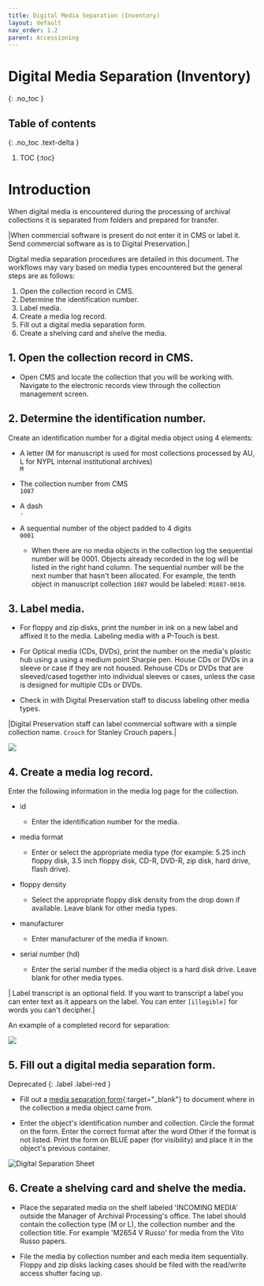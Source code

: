 ```yaml
---
title: Digital Media Separation (Inventory)
layout: default
nav_order: 1.2
parent: Accessioning
---
```


# Digital Media Separation (Inventory)
{: .no_toc }

## Table of contents
{: .no_toc .text-delta }

1. TOC
{:toc}

# Introduction

When digital media is encountered during the processing of archival collections it is separated from folders and prepared for transfer. 

|When commercial software is present do not enter it in CMS or label it. Send commercial software as is to Digital Preservation.|

Digital media separation procedures are detailed in this document. The workflows may vary based on media types  encountered but the general steps are as follows:  

1. Open the collection record in CMS.  
2. Determine the identification number.  
3. Label media.
4. Create a media log record.  
5. Fill out a digital media separation form.  
6. Create a shelving card and shelve the media.  

## 1. Open the collection record in CMS.

* Open CMS and locate the collection that you will be working with. Navigate to the electronic records view through the collection management screen.  

## 2. Determine the identification number.

Create an identification number for a digital media object using
4 elements:

* A letter (M for manuscript is used for most collections processed by
AU, L for NYPL internal institutional archives)  
```M```  

* The collection number from CMS  
```1087```  

* A dash  
```-```  

* A sequential number of the object padded to 4 digits  
```0001```  

    * When there are no media objects in the
collection log the sequential number will be 0001. Objects already recorded in the log will be listed in
the right hand column. The sequential number will be the next number
that hasn't been allocated.  For example, the
tenth object in manuscript collection ```1087``` would be labeled:
```M1087-0010```.  

## 3. Label media.

* For floppy and zip disks, print the number in ink on a new
label and affixed it to the media. Labeling media with a P-Touch is best.

* For Optical media (CDs, DVDs), print the number
on the media's plastic hub using a using a medium point Sharpie pen. House CDs or DVDs in a sleeve or case if they are not housed. Rehouse CDs or DVDs that are sleeved/cased together into individual sleeves or cases, unless the case is designed for multiple CDs or DVDs.  

* Check in with Digital Preservation staff to discuss labeling other media types.  

|Digital Preservation staff can label commercial software with a simple collection name.
```Crouch``` for Stanley Crouch papers.|

![](/digitalmediaseparation/media/image3.jpg)  

## 4. Create a media log record.  

 Enter the following
information in the media log page for the collection.

* id

    * Enter the identification number for the media.

* media format

    * Enter or select the appropriate media type (for example: 5.25 inch floppy disk,
3.5 inch floppy disk, CD-R, DVD-R, zip disk, hard drive, flash drive).  

* floppy density

    * Select the appropriate floppy disk density from the drop down if available. Leave blank for other media types.  

* manufacturer

    * Enter manufacturer of the media if known. 

* serial number (hd)

    * Enter the serial number if the media object is a hard disk drive. Leave blank for other media types.  

| Label transcript is an optional field. If you want to transcript a label you can enter text as it appears on the label. You can enter ```[illegible]``` for words you can't decipher.|  

An example of a completed record for separation:

![](/digitalmediaseparation/media/image1.png)

## 5. Fill out a digital media separation form.  
Deprecated
{: .label .label-red }
* Fill out a
[media separation form](https://docs.google.com/document/d/1Tn9j4q3WO5BhhMdXY0Ed09XoRFP_jUJyP96IYCJmkgs/edit?usp=sharing){:target="_blank"} to document where in the collection a media object came from. 

* Enter the object's identification number and collection. Circle the
format on the form. Enter the correct
format after the word Other if the format is not listed. Print the form on BLUE
paper (for visibility) and place it in the object's previous container.  

![Digital Separation Sheet](/digitalmediaseparation/media/image2.jpg)


## 6. Create a shelving card and shelve the media.

* Place the separated media on the shelf labeled 'INCOMING MEDIA' outside
the Manager of Archival Processing's office. The label should contain the collection type (M or L),
the collection number and the
collection title. For example 'M2654 V Russo' for media from the
Vito Russo papers.

* File the media by collection number and each media item sequentially.
Floppy and zip disks lacking cases should be filed with the read/write
access shutter facing up.

